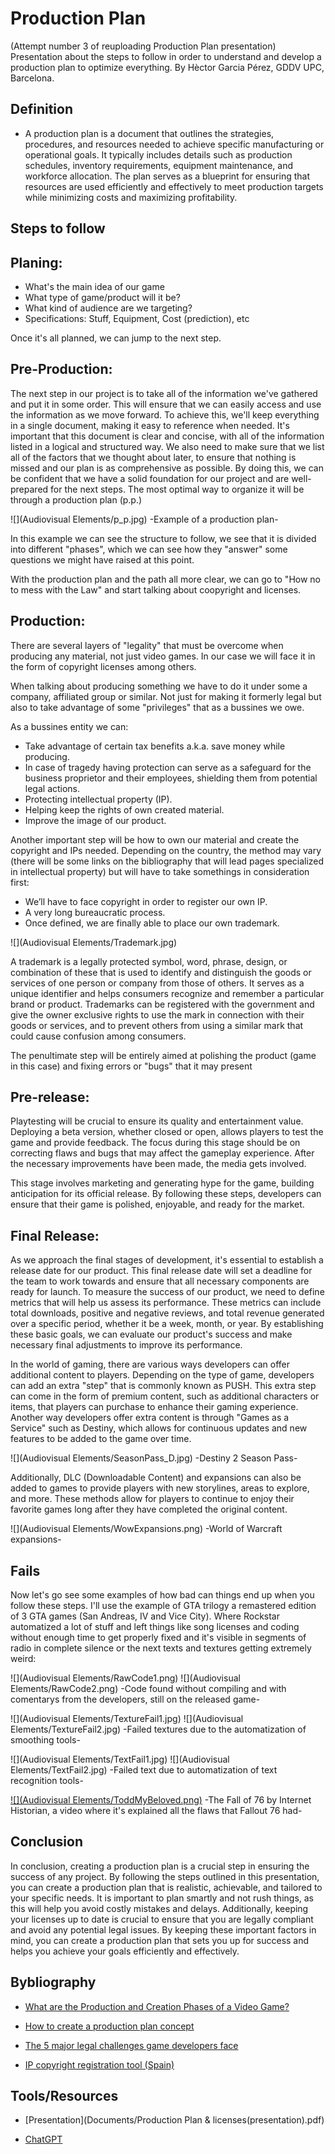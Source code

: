 # Production Plan
(Attempt number 3 of reuploading Production Plan presentation) Presentation about the steps to follow in order to understand and develop a production plan to optimize everything. By Hèctor Garcia Pérez, GDDV UPC, Barcelona.

## Definition
- A production plan is a document that outlines the strategies, procedures, and resources needed to achieve specific manufacturing or operational goals. It typically includes details such as production schedules, inventory requirements, equipment maintenance, and workforce allocation. The plan serves as a blueprint for ensuring that resources are used efficiently and effectively to meet production targets while minimizing costs and maximizing profitability.

## Steps to follow

## Planing:

* What's the main idea of our game
* What type of game/product will it be?
* What kind of audience are we targeting?
* Specifications: Stuff, Equipment, Cost (prediction), etc

Once it's all planned, we can jump to the next step.

## Pre-Production:

The next step in our project is to take all of the information we've gathered and put it in some order. This will ensure that we can easily access and use the information as we move forward. To achieve this, we'll keep everything in a single document, making it easy to reference when needed. It's important that this document is clear and concise, with all of the information listed in a logical and structured way. We also need to make sure that we list all of the factors that we thought about later, to ensure that nothing is missed and our plan is as comprehensive as possible. By doing this, we can be confident that we have a solid foundation for our project and are well-prepared for the next steps. The most optimal way to organize it will be through a production plan (p.p.)

![](Audiovisual Elements/p_p.jpg)
-Example of a production plan-

In this example we can see the structure to follow, we see that it is divided into different "phases", which we can see how they "answer" some questions we might have raised at this point.

With the production plan and the path all more clear, we can go to "How no to mess with the Law" and start talking about coopyright and licenses.

## Production:

There are several layers of "legality" that must be overcome when producing any material, not just video games. In our case we will face it in the form of copyright licenses among others.

When talking about producing something we have to do it under some a company, affiliated group or similar. Not just for making it formerly legal but also to take advantage of some "privileges" that as a bussines we owe.

As a bussines entity we can:

* Take advantage of certain tax benefits a.k.a. save money while producing.
* In case of tragedy having protection can serve as a safeguard for the business proprietor and their employees, shielding them from potential legal actions.
* Protecting intellectual property (IP).
* Helping keep the rights of own created material.
* Improve the image of our product. 

Another important step will be how to own our material and create the copyright and IPs needed. Depending on the country, the method may vary (there will be some links on the bibliography that will lead pages specialized in intellectual property) but will have to take somethings in consideration first:

* We’ll have to face copyright in order to register our own IP.
* A very long bureaucratic process.
* Once defined, we are finally able to place our own trademark.

![](Audiovisual Elements/Trademark.jpg)

A trademark is a legally protected symbol, word, phrase, design, or combination of these that is used to identify and distinguish the goods or services of one person or company from those of others. It serves as a unique identifier and helps consumers recognize and remember a particular brand or product. Trademarks can be registered with the government and give the owner exclusive rights to use the mark in connection with their goods or services, and to prevent others from using a similar mark that could cause confusion among consumers.

The penultimate step will be entirely aimed at polishing the product (game in this case) and fixing errors or "bugs" that it may present

## Pre-release:

Playtesting will be crucial to ensure its quality and entertainment value. Deploying a beta version, whether closed or open, allows players to test the game and provide feedback. The focus during this stage should be on correcting flaws and bugs that may affect the gameplay experience. After the necessary improvements have been made, the media gets involved. 

This stage involves marketing and generating hype for the game, building anticipation for its official release. By following these steps, developers can ensure that their game is polished, enjoyable, and ready for the market.

## Final Release:

As we approach the final stages of development, it's essential to establish a release date for our product. This final release date will set a deadline for the team to work towards and ensure that all necessary components are ready for launch. To measure the success of our product, we need to define metrics that will help us assess its performance. These metrics can include total downloads, positive and negative reviews, and total revenue generated over a specific period, whether it be a week, month, or year. By establishing these basic goals, we can evaluate our product's success and make necessary final adjustments to improve its performance.

In the world of gaming, there are various ways developers can offer additional content to players. Depending on the type of game, developers can add an extra "step" that is commonly known as PUSH. This extra step can come in the form of premium content, such as additional characters or items, that players can purchase to enhance their gaming experience. Another way developers offer extra content is through "Games as a Service" such as Destiny, which allows for continuous updates and new features to be added to the game over time.

![](Audiovisual Elements/SeasonPass_D.jpg)
-Destiny 2 Season Pass-

Additionally, DLC (Downloadable Content) and expansions can also be added to games to provide players with new storylines, areas to explore, and more. These methods allow for players to continue to enjoy their favorite games long after they have completed the original content.

![](Audiovisual Elements/WowExpansions.png)
-World of Warcraft expansions- 

## Fails 

Now let's go see some examples of how bad can things end up when you follow these steps. I'll use the example of GTA trilogy a remastered edition of 3 GTA games (San Andreas, IV and Vice City). Where Rockstar automatized a lot of stuff and left things like song licenses and coding without enough time to get properly fixed and it's visible in segments of radio in complete silence or the next texts and textures getting extremely weird:

![](Audiovisual Elements/RawCode1.png)
![](Audiovisual Elements/RawCode2.png)
-Code found without compiling and with comentarys from the developers, still on the released game-

![](Audiovisual Elements/TextureFail1.jpg)
![](Audiovisual Elements/TextureFail2.jpg)
-Failed textures due to the automatization of smoothing tools-

![](Audiovisual Elements/TextFail1.jpg)
![](Audiovisual Elements/TextFail2.jpg)
-Failed text due to automatization of text recognition tools-

[![](Audiovisual Elements/ToddMyBeloved.png)](https://www.youtube.com/watch?v=kjyeCdd-dl8)
-The Fall of 76 by Internet Historian, a video where it's explained all the flaws that Fallout 76 had- 

## Conclusion 

In conclusion, creating a production plan is a crucial step in ensuring the success of any project. By following the steps outlined in this presentation, you can create a production plan that is realistic, achievable, and tailored to your specific needs. It is important to plan smartly and not rush things, as this will help you avoid costly mistakes and delays. Additionally, keeping your licenses up to date is crucial to ensure that you are legally compliant and avoid any potential legal issues. By keeping these important factors in mind, you can create a production plan that sets you up for success and helps you achieve your goals efficiently and effectively.
 
## Bybliography

* [What are the Production and Creation Phases of a Video Game?](https://starloopstudios.com/what-are-the-production-and-creation-phases-of-a-video-game/)

* [How to create a production plan concept](https://www.ommzi.com/create-production-plan-concept-important-phases-consider/)

* [The 5 major legal challenges game developers face](https://strebecklaw.com/the-5-major-legal-challenges-game-developers-face/)

* [IP copyright registration tool (Spain)](https://copyright.es/index.html?utm_source=AdWords&utm_medium=PPC&utm_term=como%20registrar%20derechos%20de%20autor&utm_content=597092581571&utm_campaign=AdGroup&Network=Search&SiteTarget=&gclid=CjwKCAjw9J2iBhBPEiwAErwpef0411jw9abX5R8W3f7eEIQDy1rjfZofENggrlm5LrMk2v4-Njwk-xoCc-QQAvD_BwE)

## Tools/Resources

* [Presentation](Documents/Production Plan & licenses(presentation).pdf)

* [ChatGPT](https://chat.openai.com)


